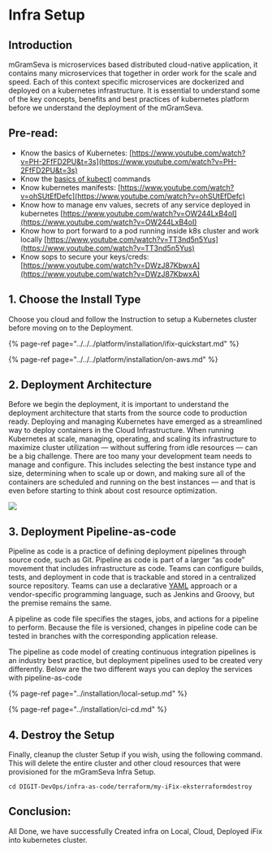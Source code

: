 # Infra Setup

## Introduction

mGramSeva is microservices based distributed cloud-native application, it contains many microservices that together in order work for the scale and speed. Each of this context specific microservices are dockerized and deployed on a kubernetes infrastructure. It is essential to understand some of the key concepts, benefits and best practices of kubernetes platform before we understand the deployment of the mGramSeva.   

## Pre-read: <a id="pre-read"></a>

* Know the basics of Kubernetes: [https://www.youtube.com/watch?v=PH-2FfFD2PU&t=3s](https://www.youtube.com/watch?v=PH-2FfFD2PU&t=3s)​
* Know the [basics of kubectl](https://www.tutorialspoint.com/kubernetes/kubernetes_kubectl_commands.htm) commands
* Know kubernetes manifests: [https://www.youtube.com/watch?v=ohSUtEfDefc](https://www.youtube.com/watch?v=ohSUtEfDefc)​
* Know how to manage env values, secrets of any service deployed in kubernetes [https://www.youtube.com/watch?v=OW244LxB4oI](https://www.youtube.com/watch?v=OW244LxB4oI)​
* Know how to port forward to a pod running inside k8s cluster and work locally [https://www.youtube.com/watch?v=TT3nd5n5Yus](https://www.youtube.com/watch?v=TT3nd5n5Yus)​
* Know sops to secure your keys/creds: [https://www.youtube.com/watch?v=DWzJ87KbwxA](https://www.youtube.com/watch?v=DWzJ87KbwxA)​

## 1. Choose the Install Type <a id="v-1-choose-the-cloud-1"></a>

Choose you cloud and follow the Instruction to setup a Kubernetes cluster before moving on to the Deployment.

{% page-ref page="../../../platform/installation/ifix-quickstart.md" %}

{% page-ref page="../../../platform/installation/on-aws.md" %}

## 2. Deployment Architecture <a id="v-1-choose-the-cloud"></a>

Before we begin the deployment, it is important to understand the deployment architecture that starts from the source code to production ready. Deploying and managing Kubernetes have emerged as a streamlined way to deploy containers in the Cloud Infrastructure. When running Kubernetes at scale, managing, operating, and scaling its infrastructure to maximize cluster utilization — without suffering from idle resources — can be a big challenge. There are too many your development team needs to manage and configure. This includes selecting the best instance type and size, determining when to scale up or down, and making sure all of the containers are scheduled and running on the best instances — and that is even before starting to think about cost resource optimization.

![](https://lh4.googleusercontent.com/JkymqACmPBvb3Y77UrqghaQifq1YYC_IfujLtK9eaXcIcMwvkBBx0thuGO7UD2BssAflbyyE2u9teNkqKLywDet09cl0fVO6GfgqFnRjUIRSLahvj5v7mT97sl8MKuYcFj2qfntM8Zs=s0)

## 3. Deployment Pipeline-as-code <a id="3-deployment-as-code"></a>

Pipeline as code is a practice of defining deployment pipelines through source code, such as Git. Pipeline as code is part of a larger “as code” movement that includes infrastructure as code. Teams can configure builds, tests, and deployment in code that is trackable and stored in a centralized source repository. Teams can use a declarative [YAML](https://about.gitlab.com/blog/2020/10/01/three-yaml-tips-better-pipelines/) approach or a vendor-specific programming language, such as Jenkins and Groovy, but the premise remains the same.

A pipeline as code file specifies the stages, jobs, and actions for a pipeline to perform. Because the file is versioned, changes in pipeline code can be tested in branches with the corresponding application release.

The pipeline as code model of creating continuous integration pipelines is an industry best practice, but deployment pipelines used to be created very differently. Below are the two different ways you can deploy the services with pipeline-as-code

{% page-ref page="../installation/local-setup.md" %}

{% page-ref page="../installation/ci-cd.md" %}

## 4. Destroy the Setup <a id="5-destroy-the-cluster"></a>

Finally, cleanup the cluster Setup if you wish, using the following command. This will delete the entire cluster and other cloud resources that were provisioned for the mGramSeva Infra Setup.

```text
cd DIGIT-DevOps/infra-as-code/terraform/my-iFix-eksterraformdestroy​
```

## Conclusion: <a id="conclusion"></a>

All Done, we have successfully Created infra on Local, Cloud, Deployed iFix into kubernetes cluster.

